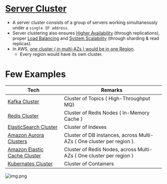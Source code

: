 # [Server Cluster](https://www.racksolutions.com/news/blog/server-cluster-how-it-works/)
- A server cluster consists of a group of servers working simultaneously under a `single IP address`.
- Server clustering also ensures [Higher Availability](HighAvailability.md) (through replications), proper [Load Balancing](LoadBalancer.md) and [System Scalability](Scalability.md) (through sharding & read replicas).
- In AWS, [one cluster ( in multi-AZs ) would be in one Region](../../2_AWSComponents/AWS-Global-Architecture-Region-AZ.md). 
  - Every region would have its own cluster. 

# Few Examples

| Tech                                                                                                | Remarks                                                           |
|-----------------------------------------------------------------------------------------------------|-------------------------------------------------------------------|
| [Kafka Cluster](../4_MessageBrokers/Kafka.md)                                                       | Cluster of Topics ( High-Throughput MQ)        |                     
| [Redis Cluster](../3_DatabaseComponents/Redis/RedisCluster.md)                                                         | Cluster of Redis Nodes ( In-Memory Cache )                        |
| [ElasticSearch Cluster](../3_DatabaseComponents/ElasticSearch/ElasticSearchCluster.md)              | Cluster of Indexes                                                |
| [Amazon Aurora Clusters](../../2_AWSComponents/6_DatabaseServices/AmazonAurora/AuroraDBClusters.md) | Cluster of DB instances, across Multi-AZs ( One cluster per region ). |
| [Amazon Elastic Cache Cluster](../../2_AWSComponents/6_DatabaseServices/AmazonElasicCache.md)       | Cluster of Redis Nodes, across Multi-AZs ( One cluster per region ) |
| [Kubernates Cluster](../6_DevOps/Kubernates.md)                                                     | Cluster of Containers                                             |

![img.png](assests/server_cluster_img.png)